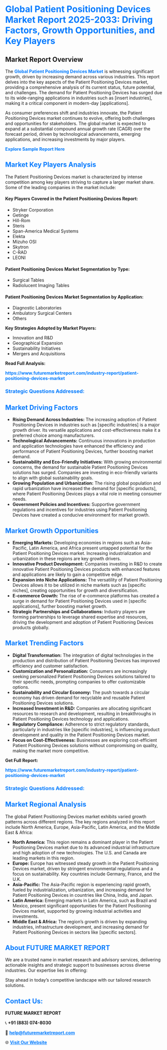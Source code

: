 <h1 style="color: #007BFF;">Global Patient Positioning Devices Market Report 2025-2033: Driving Factors, Growth Opportunities, and Key Players</h1>

<section id="overview">
<h2>Market Report Overview</h2>
<p>The <a href="https://www.futuremarketreport.com/industry-report/patient-positioning-devices-market" style="color: #007BFF; text-decoration: none;"><strong>Global Patient Positioning Devices Market</strong></a> is witnessing significant growth, driven by increasing demand across various industries. This report delves into the key aspects of the Patient Positioning Devices market, providing a comprehensive analysis of its current status, future potential, and challenges. The demand for Patient Positioning Devices has surged due to its wide-ranging applications in industries such as [insert industries], making it a critical component in modern-day [applications].</p>
<p>As consumer preferences shift and industries innovate, the Patient Positioning Devices market continues to evolve, offering both challenges and opportunities for stakeholders. The global market is expected to expand at a substantial compound annual growth rate (CAGR) over the forecast period, driven by technological advancements, emerging applications, and increasing investments by major players.</p>
</section>

<section id="overview">
<p><a href="https://www.futuremarketreport.com/request-sample/reportId=109366" style="color: #007BFF; text-decoration: none;"><strong>Explore Sample Report Here</strong></a></p>
</section>

<section id="key-players">
<h2 style="color: #007BFF;">Market Key Players Analysis</h2>
<p>The Patient Positioning Devices market is characterized by intense competition among key players striving to capture a larger market share. Some of the leading companies in the market include:</p>
<h4>Key Players Covered in the Patient Positioning Devices Report:</h4>
<ul><li>Stryker Corporation</li><li>Getinge</li><li>Hill-Rom</li><li>Steris</li><li>Span-America Medical Systems</li><li>Elekta</li><li>Mizuho OSI</li><li>Skytron</li><li>C-RAD</li><li>LEONI</li></ul>
<h4>Patient Positioning Devices Market Segmentation by Type:</h4>
<ul><li>Surgical Tables</li><li>Radiolucent Imaging Tables</li></ul>

<h4>Patient Positioning Devices Market Segmentation by Application:</h4>
<ul><li>Diagnostic Laboratories</li><li>Ambulatory Surgical Centers</li><li>Others</li></ul>
<p><strong>Key Strategies Adopted by Market Players:</strong></p>
<ul>
<li>Innovation and R&D</li>
<li>Geographical Expansion</li>
<li>Sustainability Initiatives</li>
<li>Mergers and Acquisitions</li>
</ul>
</section>

<section>
<p><strong>Read Full Analysis: </strong></p><a href="https://www.futuremarketreport.com/industry-report/patient-positioning-devices-market" style="color: #007BFF; text-decoration: none;"><strong>https://www.futuremarketreport.com/industry-report/patient-positioning-devices-market</strong></a>
<h3 style="color: #007BFF;">Strategic Questions Addressed:</h3>
</section>

<section id="driving-factors">
<h2 style="color: #007BFF;">Market Driving Factors</h2>
<ul>
<li><strong>Rising Demand Across Industries:</strong> The increasing adoption of Patient Positioning Devices in industries such as [specific industries] is a major growth driver. Its versatile applications and cost-effectiveness make it a preferred choice among manufacturers.</li>
<li><strong>Technological Advancements:</strong> Continuous innovations in production and application technologies have enhanced the efficiency and performance of Patient Positioning Devices, further boosting market demand.</li>
<li><strong>Sustainability and Eco-Friendly Initiatives:</strong> With growing environmental concerns, the demand for sustainable Patient Positioning Devices solutions has surged. Companies are investing in eco-friendly variants to align with global sustainability goals.</li>
<li><strong>Growing Population and Urbanization:</strong> The rising global population and rapid urbanization have increased the demand for [specific products], where Patient Positioning Devices plays a vital role in meeting consumer needs.</li>
<li><strong>Government Policies and Incentives:</strong> Supportive government regulations and incentives for industries using Patient Positioning Devices have created a conducive environment for market growth.</li>
</ul>
</section>

<section id="growth-opportunities">
<h2 style="color: #007BFF;">Market Growth Opportunities</h2>
<ul>
<li><strong>Emerging Markets:</strong> Developing economies in regions such as Asia-Pacific, Latin America, and Africa present untapped potential for the Patient Positioning Devices market. Increasing industrialization and urbanization in these regions are key growth drivers.</li>
<li><strong>Innovative Product Development:</strong> Companies investing in R&D to create innovative Patient Positioning Devices products with enhanced features and applications are likely to gain a competitive edge.</li>
<li><strong>Expansion into Niche Applications:</strong> The versatility of Patient Positioning Devices allows it to be utilized in niche markets such as [specific niches], creating opportunities for growth and diversification.</li>
<li><strong>E-commerce Growth:</strong> The rise of e-commerce platforms has created a surge in demand for Patient Positioning Devices used in [specific applications], further boosting market growth.</li>
<li><strong>Strategic Partnerships and Collaborations:</strong> Industry players are forming partnerships to leverage shared expertise and resources, driving the development and adoption of Patient Positioning Devices products globally.</li>
</ul>
</section>

<section id="trending-factors">
<h2 style="color: #007BFF;">Market Trending Factors</h2>
<ul>
<li><strong>Digital Transformation:</strong> The integration of digital technologies in the production and distribution of Patient Positioning Devices has improved efficiency and customer satisfaction.</li>
<li><strong>Customization and Personalization:</strong> Consumers are increasingly seeking personalized Patient Positioning Devices solutions tailored to their specific needs, prompting companies to offer customizable options.</li>
<li><strong>Sustainability and Circular Economy:</strong> The push towards a circular economy has driven demand for recyclable and reusable Patient Positioning Devices solutions.</li>
<li><strong>Increased Investment in R&D:</strong> Companies are allocating significant resources to research and development, resulting in breakthroughs in Patient Positioning Devices technology and applications.</li>
<li><strong>Regulatory Compliance:</strong> Adherence to strict regulatory standards, particularly in industries like [specific industries], is influencing product development and quality in the Patient Positioning Devices market.</li>
<li><strong>Focus on Cost-Effectiveness:</strong> Businesses are exploring cost-efficient Patient Positioning Devices solutions without compromising on quality, making the market more competitive.</li>
</ul>
</section>

<section>
<p><strong>Get Full Report: </strong></p><a href="https://www.futuremarketreport.com/industry-report/patient-positioning-devices-market" style="color: #007BFF; text-decoration: none;"><strong>https://www.futuremarketreport.com/industry-report/patient-positioning-devices-market</strong></a>
<h3 style="color: #007BFF;">Strategic Questions Addressed:</h3>
</section>


<section id="regional-analysis">
<h2 style="color: #007BFF;">Market Regional Analysis</h2>
<p>The global Patient Positioning Devices market exhibits varied growth patterns across different regions. The key regions analyzed in this report include North America, Europe, Asia-Pacific, Latin America, and the Middle East & Africa:</p>
<ul>
<li><strong>North America:</strong> This region remains a dominant player in the Patient Positioning Devices market due to its advanced industrial infrastructure and high adoption of new technologies. The U.S. and Canada are leading markets in this region.</li>
<li><strong>Europe:</strong> Europe has witnessed steady growth in the Patient Positioning Devices market, driven by stringent environmental regulations and a focus on sustainability. Key countries include Germany, France, and the U.K.</li>
<li><strong>Asia-Pacific:</strong> The Asia-Pacific region is experiencing rapid growth, fueled by industrialization, urbanization, and increasing demand for Patient Positioning Devices in countries like China, India, and Japan.</li>
<li><strong>Latin America:</strong> Emerging markets in Latin America, such as Brazil and Mexico, present significant opportunities for the Patient Positioning Devices market, supported by growing industrial activities and investments.</li>
<li><strong>Middle East & Africa:</strong> The region’s growth is driven by expanding industries, infrastructure development, and increasing demand for Patient Positioning Devices in sectors like [specific sectors].</li>
</ul>
</section>

<footer>
<h2 style="color: #007BFF;">About FUTURE MARKET REPORT</h2>
<p>We are a trusted name in market research and advisory services, delivering actionable insights and strategic support to businesses across diverse industries. Our expertise lies in offering:</p>

<p>Stay ahead in today’s competitive landscape with our tailored research solutions.</p>

<h2 style="color: #007BFF;">Contact Us:</h2>
<p><strong>FUTURE MARKET REPORT</strong></p>
<p>📞 <strong>+91 (883) 074-8030</strong></p>
<p>📧 <strong><a href="mailto:help@futuremarketreport.com" style="color: #007BFF;">help@futuremarketreport.com</a></strong></p>
<p>🌐 <strong><a href="https://www.futuremarketreport.com/" style="color: #007BFF;">Visit Our Website</a></strong></p>
</footer>